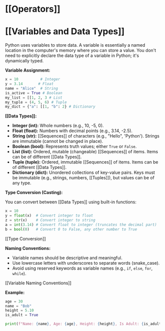 # [[Operators]]
# [[Variables and Data Types]] 
Python uses variables to store data.  A variable is essentially a named location in the computer's memory where you can store a value.  You don't need to explicitly declare the data type of a variable in Python; it's dynamically typed.

**Variable Assignment:**

```python
x = 10          # Integer
y = 3.14       # Float
name = "Alice"  # String
is_active = True # Boolean
my_list = [[1, 2, 3 # List
my_tuple = (4, 5, 6) # Tuple
my_dict = {"a": [[1, "b": 2} # Dictionary
```

**[[Data Types]]:**

* **Integer (int):** Whole numbers (e.g., 10, -5, 0).
* **Float (float):**  Numbers with decimal points (e.g., 3.14, -2.5).
* **String (str):** [[Sequences]] of characters (e.g., "Hello", 'Python').  Strings are immutable (cannot be changed in place).
* **Boolean (bool):** Represents truth values; either `True` or `False`.
* **List (list):** Ordered, mutable (changeable) [[Sequences]] of items.  Items can be of different [[Data Types]].
* **Tuple (tuple):** Ordered, immutable [[Sequences]] of items. Items can be of different [[Data Types]].
* **Dictionary (dict):**  Unordered collections of key-value pairs.  Keys must be immutable (e.g., strings, numbers, [[Tuples]]), but values can be of any type.


**Type Conversion (Casting):**

You can convert between [[Data Types]] using built-in functions:

```python
x = 10
y = float(x)  # Convert integer to float
z = str(x)    # Convert integer to string
a = int(3.14) # Convert float to integer (truncates the decimal part)
b = bool(0)   # Convert 0 to False, any other number to True
```

[[Type Conversion]]

**Naming Conventions:**

* Variable names should be descriptive and meaningful.
* Use lowercase letters with underscores to separate words (snake_case).
* Avoid using reserved keywords as variable names (e.g., `if`, `else`, `for`, `while`).


[[Variable Naming Conventions]]


**Example:**

```python
age = 30
name = "Bob"
height = 5.10
is_adult = True

print(f"Name: {name}, Age: {age}, Height: {height}, Is Adult: {is_adult}")
```

